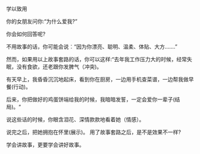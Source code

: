 学以致用 

你的女朋友问你:“为什么爱我?”

你会如何回答呢? 

不用故事的话，你可能会说︰“因为你漂亮、聪明、温柔、体贴、大方....…”

然而，如果用以上故事套路的话，你可以这样:“去年我工作压力大的时候，经常失眠，没有食欲，还老跟你发脾气（冲突)。

有天早上，我昏昏沉沉地起床，看到你在厨房，一边用手机查菜谱，一边帮我做早餐(行动)。

后来，你把做好的鸡蛋饼端给我的时候，我暗暗发誓，一定会爱你一辈子(结局)。“

说这些话的时候，你眼含泪花、深情款款地看着她（情感）。



说完之后，把她拥抱在怀里(展示)。 用了故事套路之后，是不是效果不一样?



学会讲故事，更要学会讲好故事。